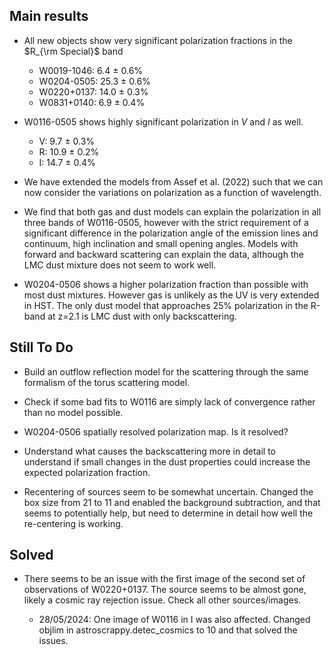 Main results
------------

* All new objects show very significant polarization fractions in the $R_{\rm Special}$ band

    * W0019-1046:  6.4 $\pm$ 0.6%
    * W0204-0505: 25.3 $\pm$ 0.6%
    * W0220+0137: 14.0 $\pm$ 0.3%
    * W0831+0140:  6.9 $\pm$ 0.4%

* W0116-0505 shows highly significant polarization in $V$ and $I$ as well. 

    * V:  9.7 $\pm$ 0.3%
    * R: 10.9 $\pm$ 0.2%
    * I: 14.7 $\pm$ 0.4%


* We have extended the models from Assef et al. (2022) such that we can now consider the variations on polarization as a function of wavelength. 

* We find that both gas and dust models can explain the polarization in all three bands of W0116-0505, however with the strict requirement of a significant difference in the polarization angle of the emission lines and continuum, high inclination and small opening angles. Models with forward and backward scattering can explain the data, although the LMC dust mixture does not seem to work well. 

* W0204-0506 shows a higher polarization fraction than possible with most dust mixtures. However gas is unlikely as the UV is very extended in HST. The only dust model that approaches 25% polarization in the R-band at z=2.1 is LMC dust with only backscattering. 


Still To Do
-----------

* Build an outflow reflection model for the scattering through the same formalism of the torus scattering model. 

* Check if some bad fits to W0116 are simply lack of convergence rather than no model possible. 

* W0204-0506 spatially resolved polarization map. Is it resolved?

* Understand what causes the backscattering more in detail to understand if small changes in the dust properties could increase the expected polarization fraction. 

* Recentering of sources seem to be somewhat uncertain. Changed the box size from 21 to 11 and enabled the background subtraction, and that seems to potentially help, but need to determine in detail how well the re-centering is working. 

Solved
------

* There seems to be an issue with the first image of the second set of observations of W0220+0137. The source seems to be almost gone, likely a cosmic ray rejection issue. Check all other sources/images.

    * 28/05/2024: One image of W0116 in I was also affected. Changed objlim in astroscrappy.detec_cosmics to 10 and that solved the issues. 
